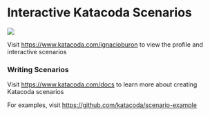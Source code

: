 # Interactive Katacoda Scenarios

[![](http://shields.katacoda.com/katacoda/ignacioburon/count.svg)](https://www.katacoda.com/ignacioburon "Get your profile on Katacoda.com")

Visit https://www.katacoda.com/ignacioburon to view the profile and interactive scenarios

### Writing Scenarios
Visit https://www.katacoda.com/docs to learn more about creating Katacoda scenarios

For examples, visit https://github.com/katacoda/scenario-example
